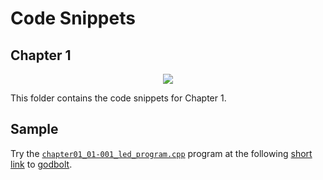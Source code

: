 # Code Snippets
## Chapter 1

<p align="center">
    <a href="https://godbolt.org/z/8zhTn98ba" alt="godbolt">
        <img src="https://img.shields.io/badge/try%20it%20on-godbolt-green" /></a>
</p>

This folder contains the code snippets for Chapter 1.

## Sample

Try the [`chapter01_01-001_led_program.cpp`](./chapter01_01-001_led_program.cpp)
program at the following
[short link](https://godbolt.org/z/8zhTn98ba) to [godbolt](https://godbolt.org/).
